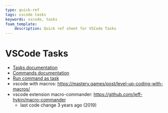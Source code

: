 ```yaml
---
type: quick-ref
tags: vscode tasks
keywords: vscode, tasks
foam_template:
    description: Quick ref sheet for VSCode Tasks
---
```

# VSCode Tasks

- [Tasks documentation](https://code.visualstudio.com/docs/editor/tasks#_custom-tasks)
- [Commands documentation](https://code.visualstudio.com/api/references/commands)
- [Run command as task](https://stackoverflow.com/questions/57470525/how-can-i-run-a-vscode-command-as-a-task)
- vscode with macros: <https://mastery.games/post/level-up-coding-with-macros/>
- vscode extension macro-commander: <https://github.com/jeff-hykin/macro-commander>
  - last code change 3 years ago (2019)
